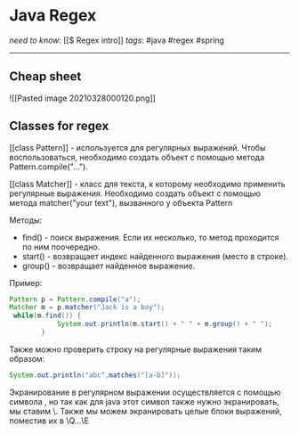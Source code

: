 # Java Regex
*need to know*: [[$ Regex intro]]
*tags*:  #java #regex #spring 

---
## Cheap sheet 
![[Pasted image 20210328000120.png]]

## Classes for regex

[[class Pattern]] - используется для регулярных выражений. Чтобы воспользоваться, необходимо создать объект с помощью метода Pattern.compile("…"). 

[[class Matcher]] - класс для текста, к которому необходимо применить регулярные выражения. Необходимо создать объект с помощью метода matcher("your text"), вызванного у объекта Pattern 

Методы: 
- find() - поиск выражения. Если их несколько, то метод проходится по ним поочередно. 
- start() - возвращает индекс найденного выражения (место в строке).
- group() - возвращает найденное выражение. 

Пример: 
```java
Pattern p = Pattern.compile("a"); 
Matcher m = p.matcher("Jack is a boy"); 
 while(m.find()) { 
            System.out.println(m.start() + " " + m.group() + " "); 
        } 
```
 
Также можно проверить строку на регулярные выражения таким образом: 
```java
System.out.println("abc",matches("[a-b]")); 
```

Экранирование в регулярном выражении осуществляется с помощью символа \, но так как для java этот символ также нужно экранировать, мы ставим \\. Также мы можем экранировать целые блоки выражений, поместив их в \\Q…\\E 

 